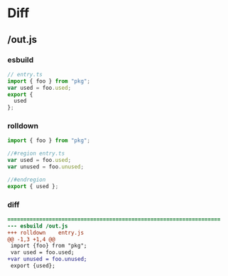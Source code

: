 # Diff
## /out.js
### esbuild
```js
// entry.ts
import { foo } from "pkg";
var used = foo.used;
export {
  used
};
```
### rolldown
```js
import { foo } from "pkg";

//#region entry.ts
var used = foo.used;
var unused = foo.unused;

//#endregion
export { used };

```
### diff
```diff
===================================================================
--- esbuild	/out.js
+++ rolldown	entry.js
@@ -1,3 +1,4 @@
 import {foo} from "pkg";
 var used = foo.used;
+var unused = foo.unused;
 export {used};

```